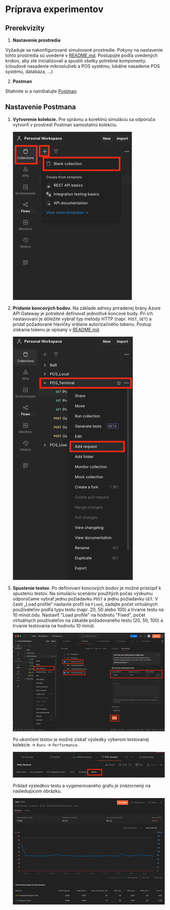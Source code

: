 # Príprava experimentov

## Prerekvizity

1. **Nastavenie prostredia**

  Vyžaduje sa nakonfigurované simulované prostredie. Pokyny na nastavenie tohto prostredia sú uvedené v [README.md](README.md). Postupujte podľa uvedených krokov, aby ste inicializovali a spustili všetky potrebné komponenty. (cloudové nasadenie mikroslužieb a POS systému, lokálne nasadenie POS systému, databáza, ...)

2. **Postman**

  Stiahnite si a nainštalujte [Postman](https://www.postman.com/downloads/).


## Nastavenie Postmana

1. **Vytvorenie kolekcie.**
   Pre správnu a korektnú simuláciu sa odporúča vytvoriť v prostredí Postman samostatnú kolekciu.
   
   ![Kolekcia](.attachments/Postman1.png)

3. **Pridanie koncových bodov.**
   Na základe adresy priradenej brány Azure API Gateway je potrebné definovať jednotlivé koncové body. Pri ich nastavovaní je dôležité vybrať typ metódy HTTP (napr. `POST`, `GET`) a pridať požadované hlavičky vrátane autorizačného tokenu. Postup získania tokenu je opísaný v [README.md](README.md).
   
   ![Endpoints](.attachments/Postman2.png)

5. **Spustenie testov.**
  Po definovaní koncových bodov je možné pristúpiť k spusteniu testov. Na simuláciu scenárov použitých počas výskumu odporúčame vybrať jednu požiadavku `POST` a jednu požiadavku `GET`. V časti „Load profile“ nastavte profil na `Fixed`, zadajte počet virtuálnych používateľov podľa typu testu (napr. 20, 50 alebo 100) a trvanie testu na 10 minút.ódu. Nastaviť "Load profile" na hodnotu "Fixed", počet virtuálnych používateľov na zákalde požadovaného testu (20, 50, 100) a trvanie testovania na hodnotu 10 minút.

   ![Test1](.attachments/Postman3.png)
   
   Po ukončení testov je možné získať výsledky výberom testovanej kolekcie -> `Runs` -> `Performance`.

     ![Test2](.attachments/Postman4.png)
   
   Príklad výsledkov testu a vygenerovaného grafu je znázornený na nasledujúcom obrázku.

   ![Test3](.attachments/Postman5.png)
